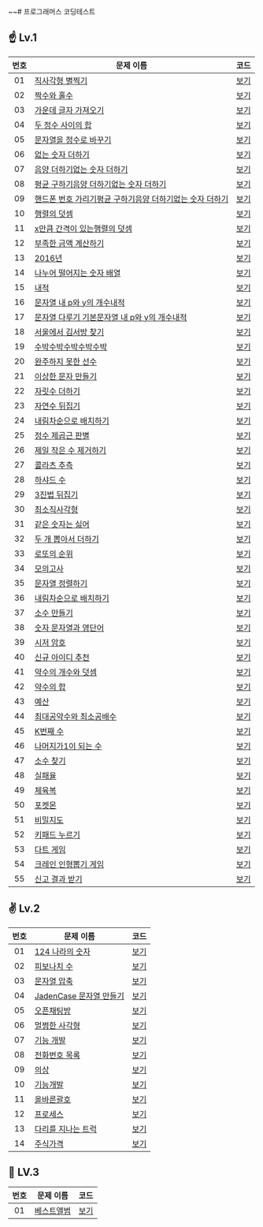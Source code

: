 ~~# 프로그래머스 코딩테스트

## ☝ Lv.1

| 번호 | 문제 이름                                                                                       | 코드                    |
|:--:|---------------------------------------------------------------------------------------------|-----------------------|
| 01 | [직사각형 별찍기](https://programmers.co.kr/learn/courses/30/lessons/12969)                        | [보기](./Lv.1/12969.js) |
| 02 | [짝수와 홀수](https://programmers.co.kr/learn/courses/30/lessons/12937)                          | [보기](./Lv.1/12937.js) |
| 03 | [가운데 글자 가져오기](https://programmers.co.kr/learn/courses/30/lessons/12903)                     | [보기](./Lv.1/12903.js) |
| 04 | [두 정수 사이의 합](https://programmers.co.kr/learn/courses/30/lessons/12912)                      | [보기](./Lv.1/12912.js) |
| 05 | [문자열을 정수로 바꾸기](https://programmers.co.kr/learn/courses/30/lessons/12925)                    | [보기](./Lv.1/12925.js) |
| 06 | [없는 숫자 더하기](https://programmers.co.kr/learn/courses/30/lessons/86051)                       | [보기](./Lv.1/86051.js) |
| 07 | [음양 더하기없는 숫자 더하기](https://programmers.co.kr/learn/courses/30/lessons/76501)                 | [보기](./Lv.1/76501.js) |
| 08 | [평균 구하기음양 더하기없는 숫자 더하기](https://programmers.co.kr/learn/courses/30/lessons/12944)           | [보기](./Lv.1/12944.js) |
| 09 | [핸드폰 번호 가리기평균 구하기음양 더하기없는 숫자 더하기](https://programmers.co.kr/learn/courses/30/lessons/12948) | [보기](./Lv.1/12948.js) |
| 10 | [행렬의 덧셈](https://programmers.co.kr/learn/courses/30/lessons/12950)                          | [보기](./Lv.1/12950.js) |
| 11 | [x만큼 간격이 있는행렬의 덧셈](https://programmers.co.kr/learn/courses/30/lessons/12954)                | [보기](./Lv.1/12954.js) |
| 12 | [부족한 금액 계산하기](https://programmers.co.kr/learn/courses/30/lessons/82612)                     | [보기](./Lv.1/82612.js) |
| 13 | [2016년](https://programmers.co.kr/learn/courses/30/lessons/12901)                           | [보기](./Lv.1/12901.js) |
| 14 | [나누어 떨어지는 숫자 배열](https://programmers.co.kr/learn/courses/30/lessons/12910)                  | [보기](./Lv.1/12910.js) |
| 15 | [내적](https://programmers.co.kr/learn/courses/30/lessons/70128)                              | [보기](./Lv.1/70128.js) |
| 16 | [문자열 내 p와 y의 개수내적](https://programmers.co.kr/learn/courses/30/lessons/70128)                | [보기](./Lv.1/70128.js) |
| 17 | [문자열 다루기 기본문자열 내 p와 y의 개수내적](https://programmers.co.kr/learn/courses/30/lessons/70128)      | [보기](./Lv.1/70128.js) |
| 18 | [서울에서 김서방 찾기](https://programmers.co.kr/learn/courses/30/lessons/12919)                     | [보기](./Lv.1/12919.js) |
| 19 | [수박수박수박수박수박](https://programmers.co.kr/learn/courses/30/lessons/12922)                      | [보기](./Lv.1/12922.js) |
| 20 | [완주하지 못한 선수](https://programmers.co.kr/learn/courses/30/lessons/42576)                      | [보기](./Lv.1/42576.js) |
| 21 | [이상한 문자 만들기](https://programmers.co.kr/learn/courses/30/lessons/12930)                      | [보기](./Lv.1/12930.js) |
| 22 | [자릿수 더하기](https://programmers.co.kr/learn/courses/30/lessons/12931)                         | [보기](./Lv.1/12931.js) |
| 23 | [자연수 뒤집기](https://programmers.co.kr/learn/courses/30/lessons/12932)                         | [보기](./Lv.1/12932.js) |
| 24 | [내림차순으로 배치하기](https://programmers.co.kr/learn/courses/30/lessons/12933)                     | [보기](./Lv.1/12933.js) |
| 25 | [정수 제곱근 판별](https://programmers.co.kr/learn/courses/30/lessons/12934)                       | [보기](./Lv.1/12934.js) |
| 26 | [제일 작은 수 제거하기](https://programmers.co.kr/learn/courses/30/lessons/12935)                    | [보기](./Lv.1/12935.js) |
| 27 | [콜라츠 추측](https://programmers.co.kr/learn/courses/30/lessons/12943)                          | [보기](./Lv.1/12943.js) |
| 28 | [하샤드 수](https://programmers.co.kr/learn/courses/30/lessons/12947)                           | [보기](./Lv.1/12947.js) |
| 29 | [3진법 뒤집기](https://programmers.co.kr/learn/courses/30/lessons/68935)                         | [보기](./Lv.1/68935.js) |
| 30 | [최소직사각형](https://programmers.co.kr/learn/courses/30/lessons/86491)                          | [보기](./Lv.1/86491.js) |
| 31 | [같은 숫자는 싫어](https://programmers.co.kr/learn/courses/30/lessons/12906)                       | [보기](./Lv.1/12906.js) |
| 32 | [두 개 뽑아서 더하기](https://programmers.co.kr/learn/courses/30/lessons/68644)                     | [보기](./Lv.1/68644.js) |
| 33 | [로또의 순위](https://programmers.co.kr/learn/courses/30/lessons/77484)                          | [보기](./Lv.1/77484.js) |
| 34 | [모의고사](https://programmers.co.kr/learn/courses/30/lessons/42840)                            | [보기](./Lv.1/42840.js) |
| 35 | [문자열 정렬하기](https://programmers.co.kr/learn/courses/30/lessons/12915)                        | [보기](./Lv.1/12915.js) |
| 36 | [내림차순으로 배치하기](https://programmers.co.kr/learn/courses/30/lessons/12917)                     | [보기](./Lv.1/12917.js) |
| 37 | [소수 만들기](https://programmers.co.kr/learn/courses/30/lessons/12977)                          | [보기](./Lv.1/12977.js) |
| 38 | [숫자 문자열과 영단어](https://programmers.co.kr/learn/courses/30/lessons/81301)                     | [보기](./Lv.1/81301.js) |
| 39 | [시저 암호](https://programmers.co.kr/learn/courses/30/lessons/12926)                           | [보기](./Lv.1/12926.js) |
| 40 | [신규 아이디 추천](https://programmers.co.kr/learn/courses/30/lessons/72410)                       | [보기](./Lv.1/72410.js) |
| 41 | [약수의 개수와 덧셈](https://programmers.co.kr/learn/courses/30/lessons/77884)                      | [보기](./Lv.1/77884.js) |
| 42 | [약수의 합](https://programmers.co.kr/learn/courses/30/lessons/12928)                           | [보기](./Lv.1/12928.js) |
| 43 | [예산](https://programmers.co.kr/learn/courses/30/lessons/12982)                              | [보기](./Lv.1/12982.js) |
| 44 | [최대공약수와 최소공배수](https://programmers.co.kr/learn/courses/30/lessons/12940)                    | [보기](./Lv.1/12940.js) |
| 45 | [K번째 수](https://programmers.co.kr/learn/courses/30/lessons/42748)                           | [보기](./Lv.1/42748.js) |
| 46 | [나머지가1이 되는 수](https://programmers.co.kr/learn/courses/30/lessons/87389)                     | [보기](./Lv.1/87389.js) |
| 47 | [소수 찾기](https://programmers.co.kr/learn/courses/30/lessons/12921)                           | [보기](./Lv.1/12921.js) |
| 48 | [실패율](https://programmers.co.kr/learn/courses/30/lessons/42889)                             | [보기](./Lv.1/42889.js) |
| 49 | [체육복](https://programmers.co.kr/learn/courses/30/lessons/42862)                             | [보기](./Lv.1/42862.js) |
| 50 | [포켓몬](https://programmers.co.kr/learn/courses/30/lessons/1845)                              | [보기](./Lv.1/1845.js)  |
| 51 | [비밀지도](https://programmers.co.kr/learn/courses/30/lessons/17681)                            | [보기](./Lv.1/17681.js) |
| 52 | [키패드 누르기](https://programmers.co.kr/learn/courses/30/lessons/67256)                         | [보기](./Lv.1/67256.js) |
| 53 | [다트 게임](https://programmers.co.kr/learn/courses/30/lessons/17682)                           | [보기](./Lv.1/17682.js) |
| 54 | [크레인 인형뽑기 게임](https://programmers.co.kr/learn/courses/30/lessons/64061)                     | [보기](./Lv.1/64061.js) |
| 55 | [신고 결과 받기](https://programmers.co.kr/learn/courses/30/lessons/92334)                        | [보기](./Lv.1/92334.js) |

## ✌ Lv.2

| 번호 | 문제 이름                                                                         | 코드                    |
|:--:|-------------------------------------------------------------------------------|-----------------------|
| 01 | [124 나라의 숫자](https://programmers.co.kr/learn/courses/30/lessons/12899)        | [보기](./Lv.2/12899.js) |
| 02 | [피보나치 수](https://programmers.co.kr/learn/courses/30/lessons/12945)            | [보기](./Lv.2/12945.js) |
| 03 | [문자열 압축](https://programmers.co.kr/learn/courses/30/lessons/60057)            | [보기](./Lv.2/60057.js) |
| 04 | [JadenCase 문자열 만들기](https://programmers.co.kr/learn/courses/30/lessons/12951) | [보기](./Lv.2/12951.js) |
| 05 | [오픈채팅방](https://programmers.co.kr/learn/courses/30/lessons/42888)             | [보기](./Lv.2/42888.js) |
| 06 | [멀쩡한 사각형](https://programmers.co.kr/learn/courses/30/lessons/62048)           | [보기](./Lv.2/62048.js) |
| 07 | [기능 개발](https://programmers.co.kr/learn/courses/30/lessons/42586)             | [보기](./Lv.2/42586.js) |
| 08 | [전화번호 목록](https://school.programmers.co.kr/learn/courses/30/lessons/42577)    | [보기](./Lv.2/42577.js) |
| 09 | [의상](https://school.programmers.co.kr/learn/courses/30/lessons/42578)         | [보기](./Lv.2/42578.js) |
| 10 | [기능개발](https://school.programmers.co.kr/learn/courses/30/lessons/42586)       | [보기](./Lv.2/42586.js) |
| 11 | [올바른괄호](https://school.programmers.co.kr/learn/courses/30/lessons/12909)      | [보기](./Lv.2/12909.js) |
| 12 | [프로세스](https://school.programmers.co.kr/learn/courses/30/lessons/42587)       | [보기](./Lv.2/42587.js) |
| 13 | [다리를 지나는 트럭](https://school.programmers.co.kr/learn/courses/30/lessons/42583) | [보기](./Lv.2/42583.js) |
| 14 | [주식가격](https://school.programmers.co.kr/learn/courses/30/lessons/42584)       | [보기](./Lv.2/42584.js) |

## 🎯 LV.3

| 번호 | 문제 이름                                                                    | 코드                    |
|:--:|--------------------------------------------------------------------------|-----------------------|
| 01 | [베스트앨범](https://school.programmers.co.kr/learn/courses/30/lessons/42579) | [보기](./Lv.3/42579.js) |
